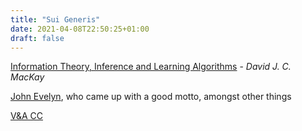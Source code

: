 ```yaml
---
title: "Sui Generis"
date: 2021-04-08T22:50:25+01:00
draft: false
---
```



<!--more-->

[Information Theory, Inference and Learning Algorithms](http://www.inference.org.uk/itprnn/book.pdf) - *David J. C. MacKay*

[John Evelyn](https://en.wikipedia.org/wiki/John_Evelyn), who came up with a good motto, amongst other things

[V&A CC](http://vacricket.com/)